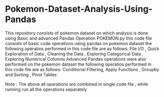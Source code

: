 # Pokemon-Dataset-Analysis-Using-Pandas
This repository consists of pokemon dataset on which analysis is done using Basic and advanced Pandas Operation
POKEMON.py this code file consists of basic code operations using pandas on pokemon dataset 
the following operatios performed in this code file are as follows:
File I/O , Quick Exploration of Data , Cleaning the Data , Exploring Categorical Data , Exploring Numerical Columns
Advanced Pandas operations were also performed on the pokemon dataset 
the following operatios performed in this code file are as follows:
Conditional Filtering, Apply Functions , Groupby and Sorting , Pivot Tables 

Note : The above all operations are combined in single code file , while running run all the operations separately
